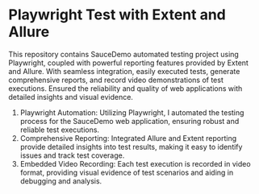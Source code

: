 # Playwright Test with Extent and Allure
This repository contains SauceDemo automated testing project using Playwright, coupled with powerful reporting features provided by Extent and Allure. With seamless integration, easily executed tests, generate comprehensive reports, and record video demonstrations of test executions. Ensured the reliability and quality of web applications with detailed insights and visual evidence. 
1. Playwright Automation: Utilizing Playwright, I automated the testing process for the SauceDemo web application, ensuring robust and reliable test executions.
2. Comprehensive Reporting: Integrated Allure and Extent reporting provide detailed insights into test results, making it easy to identify issues and track test coverage.
3. Embedded Video Recording: Each test execution is recorded in video format, providing visual evidence of test scenarios and aiding in debugging and analysis.
